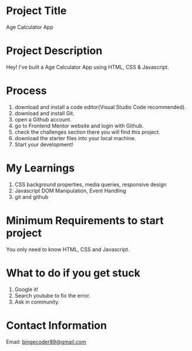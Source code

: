 # Project Title
Age Calculator App

# Project Description
Hey! I've built a Age Calculator App using HTML, CSS & Javascript.

# Process
1. download and install a code editor(Visual Studio Code recommended).
2. download and install Git.
3. open a Github account.
4. go to Frontend Mentor website and login with Github.
5. check the challenges section there you will find this project.
6. download the starter files into your local machine.
7. Start your development!

# My Learnings
1. CSS background properties, media queries, responsive design
2. Javascript DOM Manipulation, Event Handling
3. git and github

# Minimum Requirements to start project
You only need to know HTML, CSS and Javascript.

# What to do if you get stuck
1. Google it!
2. Search youtube to fix the error.
3. Ask in community.

# Contact Information
Email: bingecoder89@gmail.com